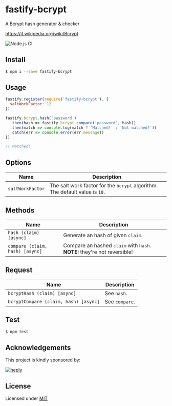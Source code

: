 # fastify-bcrypt

A Bcrypt hash generator & checker

https://it.wikipedia.org/wiki/Bcrypt

![Node.js CI](https://github.com/heply/fastify-bcrypt/workflows/Node.js%20CI/badge.svg?branch=master)

## Install

```bash
$ npm i --save fastify-bcrypt
```

## Usage

```js
fastify.register(require('fastify-bcrypt'), {
  saltWorkFactor: 12
})

fastify.bcrypt.hash('password')
  .then(hash => fastify.bcrypt.compare('password', hash))
  .then(match => console.log(match ? 'Matched!' : 'Not matched!'))
  .catch(err => console.error(err.message))
})

// Matched!
```

## Options

| Name               | Description                                                                 |
|--------------------|-----------------------------------------------------------------------------|
| `saltWorkFactor`   | The salt work factor for the `bcrypt` algorithm. The default value is `10`. |

## Methods

| Name                            | Description                                |
|---------------------------------|--------------------------------------------|
| `hash (claim) [async]`          | Generate an hash of given `claim`.         |
| `compare (claim, hash) [async]` | Compare an hashed `claim` with `hash`. **NOTE:** they're not reversible! |

## Request

| Name                                  | Description                          |
|---------------------------------------|--------------------------------------|
| `bcryptHash (claim) [async]`          | See `hash`.                          |
| `bcryptCompare (claim, hash) [async]` | See `compare`.                       |

## Test

```bash
$ npm test
```

## Acknowledgements

This project is kindly sponsored by:

[![heply](https://raw.githack.com/heply/brand/master/heply-logo.svg)](https://www.heply.it)

## License

Licensed under [MIT](./LICENSE)
